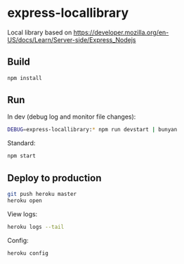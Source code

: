 # express-locallibrary

Local library based on <https://developer.mozilla.org/en-US/docs/Learn/Server-side/Express_Nodejs>

## Build

```sh
npm install
```

## Run

In dev (debug log and monitor file changes):

```sh
DEBUG=express-locallibrary:* npm run devstart | bunyan
```

Standard:

```sh
npm start
```

## Deploy to production

```sh
git push heroku master
heroku open
```

View logs:

```sh
heroku logs --tail
```

Config:

```sh
heroku config
```
